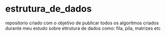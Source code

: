 # estrutura_de_dados
 repositorio criado com o objetivo de publicar todos os algoritmos criados durante meu estudo sobre ettrutura de dados como: fila, pila, matrizes etc 
